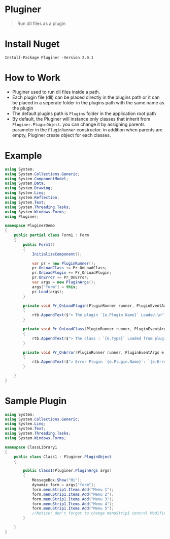 # Pluginer
> Run dll files as a plugin

# Install Nuget
`Install-Package Pluginer -Version 2.0.1`

# How to Work
* Pluginer used to run dll files inside a path.
* Each plugin file (dll) can be placed directly in the plugins path or it can be placed in a seperate folder in the plugins path with the same name as the plugin
* The default plugins path is `Plugins` folder in the application root path
* By default, the Pluginer will instance only classes that inherit from `Pluginer.PluginObject`. you can change it by assigning parents parameter in the `PluginRunner` constructor. in addition when parents are empty, Pluginer create object for each classes.

# Example
```csharp
using System;
using System.Collections.Generic;
using System.ComponentModel;
using System.Data;
using System.Drawing;
using System.Linq;
using System.Reflection;
using System.Text;
using System.Threading.Tasks;
using System.Windows.Forms;
using Pluginer;

namespace PluginerDemo
{
    public partial class Form1 : Form
    {
        public Form1()
        {
            InitializeComponent();

            var pr = new PluginRunner();
            pr.OnLoadClass += Pr_OnLoadClass;
            pr.OnLoadPlugin += Pr_OnLoadPlugin;
            pr.OnError += Pr_OnError;
            var args = new PluginArgs();
            args["form"] = this;
            pr.Load(args);
        }

        private void Pr_OnLoadPlugin(PluginRunner runner, PluginEventArgs e)
        {
            rtb.AppendText($"> The plugin `{e.Plugin.Name}` Loaded.\n");
        }

        private void Pr_OnLoadClass(PluginRunner runner, PluginEventArgs e)
        {
            rtb.AppendText($"> The class : `{e.Type}` Loaded from plugin `{e.Plugin.Name}`\n");
        }

        private void Pr_OnError(PluginRunner runner, PluginEventArgs e)
        {
            rtb.AppendText($"> Error Plugin `{e.Plugin.Name}`: `{e.Error.Message}`\n");
        }

    }
}

```
# Sample Plugin
```csharp
using System;
using System.Collections.Generic;
using System.Linq;
using System.Text;
using System.Threading.Tasks;
using System.Windows.Forms;

namespace ClassLibrary1
{
    public class Class1 : Pluginer.PluginObject
    {

        public Class1(Pluginer.PluginArgs args)
        {
            MessageBox.Show("Hi");
            dynamic form = args["form"];
            form.menuStrip1.Items.Add("Menu 1");
            form.menuStrip1.Items.Add("Menu 2");
            form.menuStrip1.Items.Add("Menu 3");
            form.menuStrip1.Items.Add("Menu 4");
            form.menuStrip1.Items.Add("Menu 5");
            //Notice: don't forgot to change menuStrip1 control Modifiers to public
        }

    }
}

```


